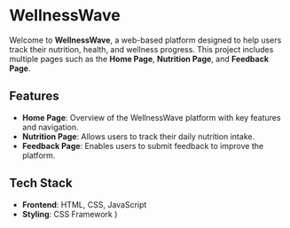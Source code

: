 # WellnessWave

Welcome to **WellnessWave**, a web-based platform designed to help users track their nutrition, health, and wellness progress. This project includes multiple pages such as the **Home Page**, **Nutrition Page**, and **Feedback Page**.

## Features
- **Home Page**: Overview of the WellnessWave platform with key features and navigation.
- **Nutrition Page**: Allows users to track their daily nutrition intake.
- **Feedback Page**: Enables users to submit feedback to improve the platform.

## Tech Stack
- **Frontend**: HTML, CSS, JavaScript
- **Styling**: CSS Framework )




